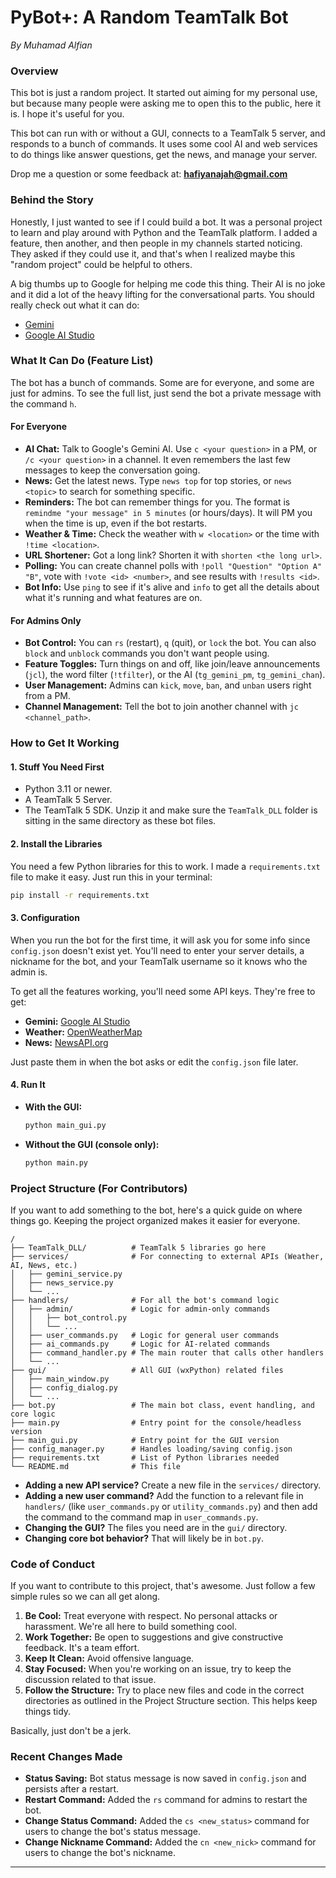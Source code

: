 # PyBot+: A Random TeamTalk Bot
*By Muhamad Alfian*

### Overview

This bot is just a random project. It started out aiming for my personal use, but because many people were asking me to open this to the public, here it is. I hope it's useful for you.

This bot can run with or without a GUI, connects to a TeamTalk 5 server, and responds to a bunch of commands. It uses some cool AI and web services to do things like answer questions, get the news, and manage your server.

Drop me a question or some feedback at: **hafiyanajah@gmail.com**

### Behind the Story

Honestly, I just wanted to see if I could build a bot. It was a personal project to learn and play around with Python and the TeamTalk platform. I added a feature, then another, and then people in my channels started noticing. They asked if they could use it, and that's when I realized maybe this "random project" could be helpful to others.

A big thumbs up to Google for helping me code this thing. Their AI is no joke and it did a lot of the heavy lifting for the conversational parts. You should really check out what it can do:
-   [Gemini](https://gemini.google.com)
-   [Google AI Studio](https://aistudio.google.com/app/apikey)

### What It Can Do (Feature List)

The bot has a bunch of commands. Some are for everyone, and some are just for admins. To see the full list, just send the bot a private message with the command `h`.

#### For Everyone
-   **AI Chat:** Talk to Google's Gemini AI. Use `c <your question>` in a PM, or `/c <your question>` in a channel. It even remembers the last few messages to keep the conversation going.
-   **News:** Get the latest news. Type `news top` for top stories, or `news <topic>` to search for something specific.
-   **Reminders:** The bot can remember things for you. The format is `remindme "your message" in 5 minutes` (or hours/days). It will PM you when the time is up, even if the bot restarts.
-   **Weather & Time:** Check the weather with `w <location>` or the time with `!time <location>`.
-   **URL Shortener:** Got a long link? Shorten it with `shorten <the long url>`.
-   **Polling:** You can create channel polls with `!poll "Question" "Option A" "B"`, vote with `!vote <id> <number>`, and see results with `!results <id>`.
-   **Bot Info:** Use `ping` to see if it's alive and `info` to get all the details about what it's running and what features are on.

#### For Admins Only
-   **Bot Control:** You can `rs` (restart), `q` (quit), or `lock` the bot. You can also `block` and `unblock` commands you don't want people using.
-   **Feature Toggles:** Turn things on and off, like join/leave announcements (`jcl`), the word filter (`!tfilter`), or the AI (`tg_gemini_pm`, `tg_gemini_chan`).
-   **User Management:** Admins can `kick`, `move`, `ban`, and `unban` users right from a PM.
-   **Channel Management:** Tell the bot to join another channel with `jc <channel_path>`.

### How to Get It Working

#### 1. Stuff You Need First
-   Python 3.11 or newer.
-   A TeamTalk 5 Server.
-   The TeamTalk 5 SDK. Unzip it and make sure the `TeamTalk_DLL` folder is sitting in the same directory as these bot files.

#### 2. Install the Libraries
You need a few Python libraries for this to work. I made a `requirements.txt` file to make it easy. Just run this in your terminal:
```bash
pip install -r requirements.txt
```

#### 3. Configuration
When you run the bot for the first time, it will ask you for some info since `config.json` doesn't exist yet. You'll need to enter your server details, a nickname for the bot, and your TeamTalk username so it knows who the admin is.

To get all the features working, you'll need some API keys. They're free to get:
-   **Gemini:** [Google AI Studio](https://aistudio.google.com/app/apikey)
-   **Weather:** [OpenWeatherMap](https://openweathermap.org/api)
-   **News:** [NewsAPI.org](https://newsapi.org)

Just paste them in when the bot asks or edit the `config.json` file later.

#### 4. Run It
-   **With the GUI:**
    ```bash
    python main_gui.py
    ```
-   **Without the GUI (console only):**
    ```bash
    python main.py
    ```

### Project Structure (For Contributors)

If you want to add something to the bot, here's a quick guide on where things go. Keeping the project organized makes it easier for everyone.

```
/
├── TeamTalk_DLL/          # TeamTalk 5 libraries go here
├── services/              # For connecting to external APIs (Weather, AI, News, etc.)
│   ├── gemini_service.py
│   ├── news_service.py
│   └── ...
├── handlers/              # For all the bot's command logic
│   ├── admin/             # Logic for admin-only commands
│   │   ├── bot_control.py
│   │   └── ...
│   ├── user_commands.py   # Logic for general user commands
│   ├── ai_commands.py     # Logic for AI-related commands
│   ├── command_handler.py # The main router that calls other handlers
│   └── ...
├── gui/                   # All GUI (wxPython) related files
│   ├── main_window.py
│   ├── config_dialog.py
│   └── ...
├── bot.py                 # The main bot class, event handling, and core logic
├── main.py                # Entry point for the console/headless version
├── main_gui.py            # Entry point for the GUI version
├── config_manager.py      # Handles loading/saving config.json
├── requirements.txt       # List of Python libraries needed
└── README.md              # This file
```

-   **Adding a new API service?** Create a new file in the `services/` directory.
-   **Adding a new user command?** Add the function to a relevant file in `handlers/` (like `user_commands.py` or `utility_commands.py`) and then add the command to the command map in `user_commands.py`.
-   **Changing the GUI?** The files you need are in the `gui/` directory.
-   **Changing core bot behavior?** That will likely be in `bot.py`.

### Code of Conduct
If you want to contribute to this project, that's awesome. Just follow a few simple rules so we can all get along.

1.  **Be Cool:** Treat everyone with respect. No personal attacks or harassment. We're all here to build something cool.
2.  **Work Together:** Be open to suggestions and give constructive feedback. It's a team effort.
3.  **Keep It Clean:** Avoid offensive language.
4.  **Stay Focused:** When you're working on an issue, try to keep the discussion related to that issue.
5.  **Follow the Structure:** Try to place new files and code in the correct directories as outlined in the Project Structure section. This helps keep things tidy.

Basically, just don't be a jerk.

### Recent Changes Made
-   **Status Saving:** Bot status message is now saved in `config.json` and persists after a restart.
-   **Restart Command:** Added the `rs` command for admins to restart the bot.
-   **Change Status Command:** Added the `cs <new_status>` command for users to change the bot's status message.
-   **Change Nickname Command:** Added the `cn <new_nick>` command for users to change the bot's nickname.

---